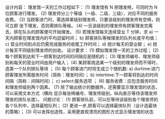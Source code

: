 设计内容：
理发馆一天的工作过程如下：
(1) 理发馆有 N 把理发椅，可同时为 N 位顾客进行理发。
(2) 理发师分三个等级（一级、二级、三级），对应不同的服务收费。
(3) 当顾客进门时，需选择某级别理发师，只要该级别的理发师有空椅，则可立即
坐下理发，否则需排队等候。
(4) 一旦该级别的理发师有顾客理发完离去，排在队头的顾客便可开始理发。
(5) 若理发馆每天连续营业 T 分钟，求
a) 一天内顾客在理发馆内的平均逗留时间；
b) 顾客排队等候理发的队列长度平均值；
c) 营业时间到点后仍需完成服务的收尾工作时间；
d) 统计每天的营业额；
e) 统计每天不同级别理发师的创收。
 设计要求：
(1) 模拟理发馆一天的工作过程；
(2) 每个顾客到达和下一顾客到达时间的间隔应是随机的；
(3) 理发师编号、理发师级别和每天的营业时间由用户输入；
(4) 某顾客挑选某一个级别的理发师而不得时，选第一个队列排队等待 ；
(5) 每个顾客进门时将生成三个随机数:
a) durtime:进门顾客理发所需服务时间（简称：理发时间）；
b) intertime:下一顾客将到达的时间间隔（简称：间隔时间）；
c) select:服务选项 ；
(6) 服务收费：应包含服务时间和理发师级别两个因素。
(7) 除了输出统计的数据外，还需要显示理发馆的状态，可以采用文本方式（横向
显示每张椅编号、理发师级别。纵向表示等待该理发师理发的排队长度）。
 问题讨论：
(1) 顾客排队前，可以在等待该级别各个理发师的各个队列中，选择最短队列；
(2) 更进一步,顾客可以选择最快队列（设计选最快的策略）；
(3) 可以发挥创造性，采用更直观漂亮的图形方式显示理发馆的状态
